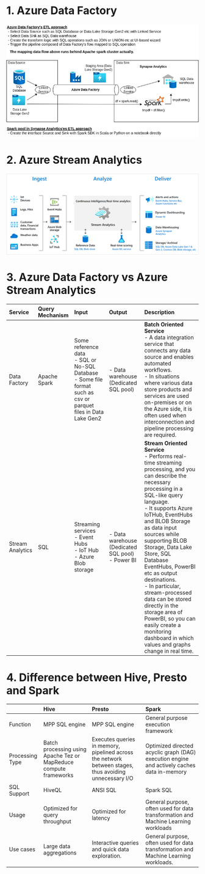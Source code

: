 # 1. Azure Data Factory

![AzureDataFactory.drawio.png](https://github.com/developer-onizuka/Diagrams/blob/main/AzureDataFactory/AzureDataFactory.drawio.png)

# 2. Azure Stream Analytics

![stream-analytics-e2e-pipeline.png](https://github.com/developer-onizuka/AzureDataFactory/blob/main/stream-analytics-e2e-pipeline.png)

# 3. Azure Data Factory vs Azure Stream Analytics

| Service | Query Mechanism | Input | Output | Description |
| :--- | :--- | :--- | :--- | :--- |
| Data Factory | Apache Spark | Some reference data <br> - SQL or No-SQL Database <br> - Some file format such as csv or parquet files in Data Lake Gen2 | - Data warehouse (Dedicated SQL pool) | **Batch Oriented Service** <br> - A data integration service that connects any data source and enables automated workflows.<br> - In situations where various data store products and services are used on-premises or on the Azure side, it is often used when interconnection and pipeline processing are required. |
| Stream Analytics | SQL | Streaming services <br> - Event Hubs <br> - IoT Hub <br> - Azure Blob storage | - Data warehouse (Dedicated SQL pool) <br> - Power BI | **Stream Oriented Service** <br> - Performs real-time streaming processing, and you can describe the necessary processing in a SQL-like query language.<br> - It supports Azure IoTHub, EventHubs and BLOB Storage as data input sources while supporting BLOB Storage, Data Lake Store, SQL Database EventHubs, PowerBI etc as output destinations.<br> - In particular, stream-processed data can be stored directly in the storage area of PowerBI, so you can easily create a monitoring dashboard in which values and graphs change in real time.|


# 4. Difference between Hive, Presto and Spark

| | Hive | Presto | Spark |
| :--- | :--- | :--- | :--- |
|Function| MPP SQL engine | MPP SQL engine | General purpose execution framework |
|Processing Type| Batch processing using Apache Tez or MapReduce compute frameworks | Executes queries in memory, pipelined across the network between stages, thus avoiding unnecessary I/O | Optimized directed acyclic graph (DAG) execution engine and actively caches data in-memory |
|SQL Support| HiveQL | ANSI SQL | Spark SQL |
|Usage| Optimized for query throughput | Optimized for latency | General purpose, often used for data transformation and Machine Learning workloads |
|Use cases| Large data aggregations | Interactive queries and quick data exploration. | General purpose, often used for data transformation and Machine Learning workloads. |
